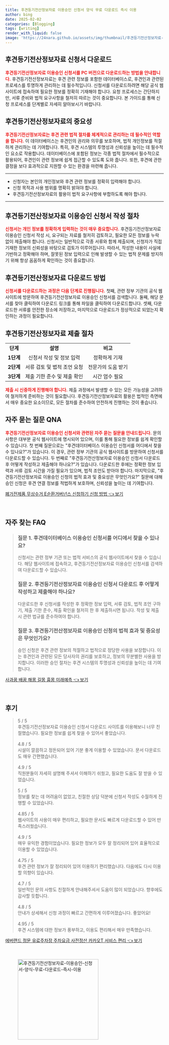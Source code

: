 ```yaml
---
title: 후견등기전산정보자료 이용승인 신청서 양식 무료 다운로드 즉시 이용
author: bing
date: 2025-02-02
categories: [Blogging]
tags: [writing]
render_with_liquid: false
image: 'https://24nara.github.io/assets/img/thumbnail/후견등기전산정보자료-이용승인-신청서-양식-무료-다운로드-즉시-이용.webp'
---
```



<h2 id='후견등기전산정보자료_신청서_다운로드'>후견등기전산정보자료 신청서 다운로드</h2>

<p><b><span style="color: #ee2323;">후견등기전산정보자료 이용승인 신청서를 PC 버전으로 다운로드하는 방법을 안내합니다.</span></b> 후견등기전산정보자료는 후견 관련 정보를 포함한 데이터베이스로, 후견인과 관련된 프로세스를 투명하게 관리하는 데 필수적입니다. 신청서를 다운로드하려면 해당 공식 웹사이트에 접속하여 필요한 정보를 정확히 기재해야 합니다. 요청 프로세스는 간단하지만, 서류 준비와 법적 요구사항을 철저히 따르는 것이 중요합니다. 본 가이드를 통해 신청 프로세스를 단계별로 자세히 알아보시기 바랍니다.</p>

<h2 id='후견등기전산정보자료의_중요성'>후견등기전산정보자료의 중요성</h2>

<p><b><span style="color: #ee2323;">후견등기전산정보자료는 후견 관련 법적 절차를 체계적으로 관리하는 데 필수적인 역할을 합니다.</span></b> 이 데이터베이스는 후견인의 권리와 의무를 보호하며, 법적 개인정보를 적절하게 관리하는 데 기여합니다. 특히, 후견 시스템의 투명성과 신뢰성을 높이는 데 필수적인 요소로 작용합니다. 데이터베이스에 포함된 정보는 각종 법적 절차에서 필수적으로 활용되어, 후견인이 관련 정보에 쉽게 접근할 수 있도록 도와 줍니다. 또한, 후견에 관한 결정을 보다 효과적으로 지원할 수 있는 환경을 마련해 줍니다.</p>

<hr />

<ul>
    <li>신청자는 본인의 개인정보와 후견 관련 정보를 정확히 입력해야 합니다.</li>
    <li>신청 목적과 사용 범위를 명확히 밝혀야 합니다.</li>
    <li>후견등기전산정보자료의 활용이 법적 요구사항에 부합하도록 해야 합니다.</li>
</ul>

<hr />

<h2 id='후견등기전산정보자료_이용승인_신청서_작성_절차'>후견등기전산정보자료 이용승인 신청서 작성 절차</h2>

<p><b><span style="color: #ee2323;">신청서는 개인 정보를 정확하게 입력하는 것이 매우 중요합니다.</span></b> 후견등기전산정보자료 이용승인 신청서 작성 시, 요구되는 자료를 철저히 검토하고, 필요한 모든 정보를 누락 없이 제출해야 합니다. 신청서는 일반적으로 각종 서류와 함께 제출되며, 신청자가 직접 기재한 정보의 신뢰성을 바탕으로 검토가 이루어집니다. 따라서, 작성한 내용이 사실에 기반하고 정확해야 하며, 잘못된 정보 입력으로 인해 발생할 수 있는 법적 문제를 방지하기 위해 항상 꼼꼼하게 확인하는 것이 중요합니다.</p>

<h2 id='후견등기전산정보자료_다운로드_방법'>후견등기전산정보자료 다운로드 방법</h2>

<p><b><span style="color: #ee2323;">신청서를 다운로드하는 과정은 다음 단계로 진행됩니다.</span></b> 첫째, 관련 정부 기관의 공식 웹사이트에 방문하여 후견등기전산정보자료 이용승인 신청서를 검색합니다. 둘째, 해당 문서를 찾아 클릭하여 다운로드 링크를 통해 파일을 클릭하여 다운로드합니다. 셋째, 다운로드한 서류를 안전한 장소에 저장하고, 마지막으로 다운로드가 정상적으로 되었는지 확인하는 과정이 필요합니다.</p>

<h2 id='후견등기전산정보자료_제출_절차'>후견등기전산정보자료 제출 절차</h2>

<table>
    <tr>
        <td style="text-align: center; height: 17px;"><b>단계</b></td>
        <td style="text-align: center; height: 17px;"><b>설명</b></td>
        <td style="text-align: center; height: 17px;"><b>비고</b></td>
    </tr>
    <tr>
        <td style="text-align: center; height: 17px;"><b>1단계</b></td>
        <td style="text-align: center; height: 17px;">신청서 작성 및 정보 입력</td>
        <td style="text-align: center; height: 17px;">정확하게 기재</td>
    </tr>
    <tr>
        <td style="text-align: center; height: 17px;"><b>2단계</b></td>
        <td style="text-align: center; height: 17px;">서류 검토 및 법적 조언 요청</td>
        <td style="text-align: center; height: 17px;">전문가의 도움 받기</td>
    </tr>
    <tr>
        <td style="text-align: center; height: 17px;"><b>3단계</b></td>
        <td style="text-align: center; height: 17px;">제출 기한 준수 및 제출 확인</td>
        <td style="text-align: center; height: 17px;">시간 엄수 필요</td>
    </tr>
</table>

<p><b><span style="color: #ee2323;">제출 시 신중하게 진행해야 합니다.</span></b> 제출 과정에서 발생할 수 있는 모든 가능성을 고려하여 철저하게 준비하는 것이 필요합니다. 후견등기전산정보자료의 활용은 법적인 측면에서 매우 중요한 요소이므로, 모든 절차를 준수하여 안전하게 진행하는 것이 좋습니다.</p>

<h2 id='자주_묻는_질문_QNA'>자주 묻는 질문 QNA</h2>

<p><b><span style="color: #ee2323;">후견등기전산정보자료 이용승인 신청서와 관련된 자주 묻는 질문을 안내드립니다.</span></b> 문의 사항은 대부분 공식 웹사이트에 명시되어 있으며, 이를 통해 필요한 정보를 쉽게 확인할 수 있습니다. 첫 번째 질문으로는 "후견데이터베이스 이용승인 신청서를 어디에서 찾을 수 있나요?"가 있습니다. 이 경우, 관련 정부 기관의 공식 웹사이트를 방문하여 신청서를 다운로드할 수 있습니다. 두 번째로 "후견등기전산정보자료 이용승인 신청서 다운로드 후 어떻게 작성하고 제출해야 하나요?"가 있습니다. 다운로드한 후에는 정확한 정보 입력과 서류 검토 시간을 가질 필요가 있으며, 법적 조언도 받아야 합니다. 마지막으로, "후견등기전산정보자료 이용승인 신청의 법적 효과 및 중요성은 무엇인가요?" 질문에 대해 승인 신청은 후견 연결 정보를 적법하게 보호하며, 신뢰성을 높이는 데 기여합니다.</p>


<p><a class="click-button" title="폐가전제품 무상수거 E순환거버넌스 신청하기 신청 방법" href="https://24nara.github.io/posts/%ED%8F%90%EA%B0%80%EC%A0%84%EC%A0%9C%ED%92%88-%EB%AC%B4%EC%83%81%EC%88%98%EA%B1%B0-E%EC%88%9C%ED%99%98%EA%B1%B0%EB%B2%84%EB%84%8C%EC%8A%A4-%EC%8B%A0%EC%B2%AD%ED%95%98%EA%B8%B0-%EC%8B%A0%EC%B2%AD-%EB%B0%A9%EB%B2%95/" rel="dofollow">폐가전제품 무상수거 E순환거버넌스 신청하기 신청 방법 👈 보기</a></p><br>
<h2 id='자주_찾는_FAQ'>자주 찾는 FAQ</h2>
<div itemscope="" itemtype="https://schema.org/FAQPage"> 
<blockquote> 
<div itemscope="" itemprop="mainEntity" itemtype="https://schema.org/Question"> 
<h3 itemprop="name">질문 1. 후견데이터베이스 이용승인 신청서를 어디에서 찾을 수 있나요?</h3> 
<div itemscope="" itemprop="acceptedAnswer" itemtype="https://schema.org/Answer"> 
<span itemprop="text"> 
<p>신청서는 관련 정부 기관 또는 법적 서비스의 공식 웹사이트에서 찾을 수 있습니다. 해당 웹사이트에 접속하고, 후견등기전산정보자료 이용승인 신청서를 검색하여 다운로드할 수 있습니다.</p> 
</span> 
</div> 
</div> 
<div itemscope="" itemprop="mainEntity" itemtype="https://schema.org/Question"> 
<h3 itemprop="name">질문 2. 후견등기전산정보자료 이용승인 신청서 다운로드 후 어떻게 작성하고 제출해야 하나요?</h3> 
<div itemscope="" itemprop="acceptedAnswer" itemtype="https://schema.org/Answer"> 
<span itemprop="text"> 
<p>다운로드한 후 신청서를 작성한 후 정확한 정보 입력, 서류 검토, 법적 조언 구하기, 제출 기한 준수, 제출 확인을 철저히 한 후 제출하시면 됩니다. 작성 및 제출 시 관련 법규를 준수하여야 합니다.</p> 
</span> 
</div> 
</div> 
<div itemscope="" itemprop="mainEntity" itemtype="https://schema.org/Question"> 
<h3 itemprop="name">질문 3. 후견등기전산정보자료 이용승인 신청의 법적 효과 및 중요성은 무엇인가요?</h3> 
<div itemscope="" itemprop="acceptedAnswer" itemtype="https://schema.org/Answer"> 
<span itemprop="text"> 
<p>승인 신청은 후견 관련 정보의 적절하고 법적으로 정당한 사용을 보장합니다. 이는 후견인과 관련된 모든 당사자의 권리를 보호하고, 정보의 무분별한 사용을 방지합니다. 이러한 승인 절차는 후견 시스템의 투명성과 신뢰성을 높이는 데 기여합니다.</p> 
</span> 
</div> 
</div> 
</blockquote> 
</div>
<p><a class="click-button" title="사과꿈 배꿈 해몽 길몽 흉몽 미래예측" href="https://24nara.github.io/posts/%EC%82%AC%EA%B3%BC%EA%BF%88-%EB%B0%B0%EA%BF%88-%ED%95%B4%EB%AA%BD-%EA%B8%B8%EB%AA%BD-%ED%9D%89%EB%AA%BD-%EB%AF%B8%EB%9E%98%EC%98%88%EC%B8%A1/" rel="dofollow">사과꿈 배꿈 해몽 길몽 흉몽 미래예측 👈 보기</a></p><br>
<h2 id='후기'>후기</h2>
<div itemscope itemtype="https://schema.org/Product">
  <blockquote>
  <div itemprop="review" itemscope itemtype="https://schema.org/Review">
      <div itemprop="reviewRating" itemscope itemtype="https://schema.org/Rating"> <span itemprop="ratingValue">5</span> / <span itemprop="bestRating">5</span> </div>
      <span itemprop="reviewBody">후견등기전산정보자료 이용승인 신청서 다운로드 사이트를 이용해보니 너무 친절했습니다. 필요한 정보를 쉽게 찾을 수 있어서 좋았습니다.</span>
  </div>
  <br>
  <div itemprop="review" itemscope itemtype="https://schema.org/Review">
      <div itemprop="reviewRating" itemscope itemtype="https://schema.org/Rating"> <span itemprop="ratingValue">4.8</span> / <span itemprop="bestRating">5</span> </div>
      <span itemprop="reviewBody">시설이 깔끔하고 정돈되어 있어 기분 좋게 이용할 수 있었습니다. 문서 다운로드도 매우 간편했습니다.</span>
  </div>
  <br>
  <div itemprop="review" itemscope itemtype="https://schema.org/Review">
      <div itemprop="reviewRating" itemscope itemtype="https://schema.org/Rating"> <span itemprop="ratingValue">4.9</span> / <span itemprop="bestRating">5</span> </div>
      <span itemprop="reviewBody">직원분들이 자세히 설명해 주셔서 이해하기 쉬웠고, 필요한 도움도 잘 받을 수 있었습니다.</span>
  </div>
  <br>
  <div itemprop="review" itemscope itemtype="https://schema.org/Review">
      <div itemprop="reviewRating" itemscope itemtype="https://schema.org/Rating"> <span itemprop="ratingValue">5</span> / <span itemprop="bestRating">5</span> </div>
      <span itemprop="reviewBody">정보를 찾는 데 어려움이 없었고, 친절한 상담 덕분에 신청서 작성도 수월하게 진행할 수 있었습니다.</span>
  </div>
  <br>
  <div itemprop="review" itemscope itemtype="https://schema.org/Review">
      <div itemprop="reviewRating" itemscope itemtype="https://schema.org/Rating"> <span itemprop="ratingValue">4.85</span> / <span itemprop="bestRating">5</span> </div>
      <span itemprop="reviewBody">웹사이트의 사용이 매우 편리하고, 필요한 문서도 빠르게 다운로드할 수 있어 만족스러웠습니다.</span>
  </div>
  <br>
  <div itemprop="review" itemscope itemtype="https://schema.org/Review">
      <div itemprop="reviewRating" itemscope itemtype="https://schema.org/Rating"> <span itemprop="ratingValue">4.9</span> / <span itemprop="bestRating">5</span> </div>
      <span itemprop="reviewBody">매우 유익한 경험이었습니다. 필요한 정보가 모두 잘 정리되어 있어 효율적으로 이용할 수 있었습니다.</span>
  </div>
  <br>
  <div itemprop="review" itemscope itemtype="https://schema.org/Review">
      <div itemprop="reviewRating" itemscope itemtype="https://schema.org/Rating"> <span itemprop="ratingValue">4.75</span> / <span itemprop="bestRating">5</span> </div>
      <span itemprop="reviewBody">후견 관련 정보가 잘 정리되어 있어 이용하기 편리했습니다. 다음에도 다시 이용할 의향이 있습니다.</span>
  </div>
  <br>
  <div itemprop="review" itemscope itemtype="https://schema.org/Review">
      <div itemprop="reviewRating" itemscope itemtype="https://schema.org/Rating"> <span itemprop="ratingValue">4.7</span> / <span itemprop="bestRating">5</span> </div>
      <span itemprop="reviewBody">일반적인 문의 사항도 친절하게 안내해주셔서 도움이 많이 되었습니다. 향후에도 감사할 듯합니다.</span>
  </div>
  <br>
  <div itemprop="review" itemscope itemtype="https://schema.org/Review">
      <div itemprop="reviewRating" itemscope itemtype="schema.org/Rating"> <span itemprop="ratingValue">4.8</span> / <span itemprop="bestRating">5</span> </div>
      <span itemprop="reviewBody">안내가 상세해서 신청 과정이 빠르고 간편하게 이루어졌습니다. 좋았어요!</span>
  </div>
  <br>
  <div itemprop="review" itemscope itemtype="https://schema.org/Review">
      <div itemprop="reviewRating" itemscope itemtype="https://schema.org/Rating"> <span itemprop="ratingValue">4.95</span> / <span itemprop="bestRating">5</span> </div>
      <span itemprop="reviewBody">후견 시스템에 대한 정보가 풍부하고, 이용도 편리해서 매우 만족했습니다.</span>
  </div>
  </blockquote>
</div>
<p><a class="click-button" title="에버랜드 정문 유료주차장 주차요금 사전정산 카카오T 서비스 편리" href="https://24nara.github.io/posts/%EC%97%90%EB%B2%84%EB%9E%9C%EB%93%9C-%EC%A0%95%EB%AC%B8-%EC%9C%A0%EB%A3%8C%EC%A3%BC%EC%B0%A8%EC%9E%A5-%EC%A3%BC%EC%B0%A8%EC%9A%94%EA%B8%88-%EC%82%AC%EC%A0%84%EC%A0%95%EC%82%B0-%EC%B9%B4%EC%B9%B4%EC%98%A4T-%EC%84%9C%EB%B9%84%EC%8A%A4-%ED%8E%B8%EB%A6%AC/" rel="dofollow">에버랜드 정문 유료주차장 주차요금 사전정산 카카오T 서비스 편리 👈 보기</a></p><br>
<figure class="image"><img src="https://24nara.github.io/assets/img/thumbnail/후견등기전산정보자료-이용승인-신청서-양식-무료-다운로드-즉시-이용.webp" alt="후견등기전산정보자료-이용승인-신청서-양식-무료-다운로드-즉시-이용" width="256" height="256"></figure>